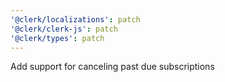 ```yaml
---
'@clerk/localizations': patch
'@clerk/clerk-js': patch
'@clerk/types': patch
---
```


Add support for canceling past due subscriptions

